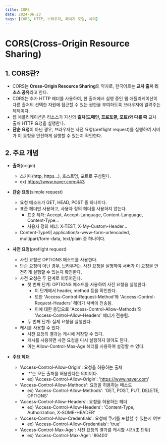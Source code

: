 ```yaml
---
title: CORS
date: 2024-06-23
tags: [CORS, HTTP, 브라우저, 페이지 로딩, 헤더]
---
```


# CORS(Cross-Origin Resource Sharing)

## 1. CORS란?

- CORS는 **Cross-Origin Resource Sharing**의 약자로, 한국어로는 **교차 출처 리소스 공유**라고 한다.
- CORS는 추가 HTTP 헤더를 사용하여, 한 출처에서 실행 중인 웹 애플리케이션이 다른 출처의 선택한 자원에 접근할 수 있는 권한을 부여하도록 브라우저에 알려주는 체제이다.
- 웹 애플리케이션은 리소스가 자신의 **출처(도메인, 프로토콜, 포트)와 다를 때** 교차 출처 HTTP 요청을 실행한다.
- **단순 요청**이 아닌 경우, 브라우저는 사전 요청(preflight request)를 실행하여 서버가 이 요청을 안전하게 실행할 수 있는지 확인한다.

## 2. 주요 개념

- **출처**(origin)
  - 스키마(http, https...), 호스트명, 포트로 구성된다.
  - ex) https://www.naver.com:443

- **단순 요청**(simple request)
  - 요청 메소드가 GET, HEAD, POST 중 하나이다.
  - 표준 헤더만 사용하고, 사용자 정의 헤더를 사용하지 않는다.
    - 표준 헤더: Accept, Accept-Language, Content-Language, Content-Type...
    - 사용자 정의 헤더: X-TEST, X-My-Custom-Header...
  - Content-Type이 application/x-www-form-urlencoded, multipart/form-data, text/plain 중 하나이다.

- **사전 요청**(preflight request)
  - 사전 요청은 OPTIONS 메소드를 사용한다.
  - 단순 요청이 아닌 경우, 브라우저는 사전 요청을 실행하여 서버가 이 요청을 안전하게 실행할 수 있는지 확인한다.
  - 사전 요청은 두 단계로 이루어진다.
    - 첫 번째 단계: OPTIONS 메소드를 사용하여 사전 요청을 실행한다.
      - 이 단계에서 header, method 등을 확인한다.
      - 또한 'Access-Control-Request-Method'와 'Access-Control-Request-Headers' 헤더가 서버에 전송됨.
      - 이에 대한 응답으로 'Access-Control-Allow-Methods'와 'Access-Control-Allow-Headers' 헤더가 전송됨.
    - 두 번째 단계: 실제 요청을 실행한다.
  - 캐시를 사용할 수 있다.
    - 사전 요청의 결과는 캐시에 저장할 수 있다.
    - 캐시를 사용하면 사전 요청을 다시 실행하지 않아도 된다.
    - 이는 Allow-Control-Max-Age 헤더를 사용하여 설정할 수 있다.

- **주요 헤더**
  - 'Access-Control-Allow-Origin': 요청을 허용하는 출처
    - '*'는 모든 출처를 허용한다는 의미이다.
    - ex) 'Access-Control-Allow-Origin': 'https://www.naver.com'
  - 'Access-Control-Allow-Methods': 요청을 허용하는 메소드
    - ex) 'Access-Control-Allow-Methods': 'GET, POST, PUT, DELETE, OPTIONS'
  - 'Access-Control-Allow-Headers': 요청을 허용하는 헤더
    - ex) 'Access-Control-Allow-Headers': 'Content-Type, Authorization, X-SOME-HEADER'
  - 'Access-Control-Allow-Credentials': 요청에 쿠키를 포함할 수 있는지 여부
    - ex) 'Access-Control-Allow-Credentials': 'true'
  - 'Access-Control-Max-Age': 사전 요청의 결과를 캐시할 시간(초 단위)
    - ex) 'Access-Control-Max-Age': '86400'
